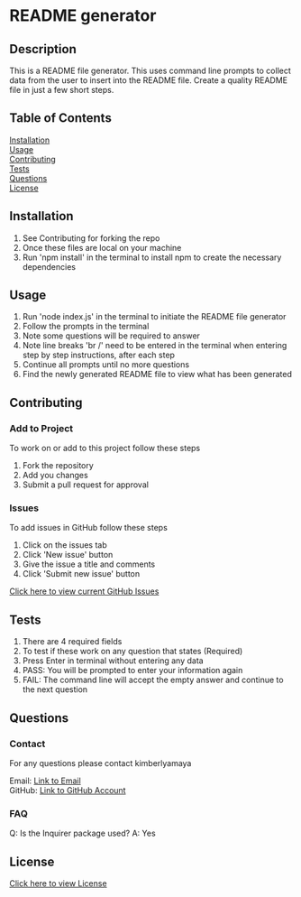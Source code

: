 # README generator
 
  ## Description
  This is a README file generator. This uses command line prompts to collect data from the user to insert into the README file. Create a quality README file in just a few short steps. 

  ## Table of Contents
  [Installation](##Installation)  
  [Usage](##Usage)  
  [Contributing](##Contributing)   
  [Tests](##Tests)  
  [Questions](##Questions)  
  [License](##License) 
  
  ## Installation
  1. See Contributing for forking the repo
  2. Once these files are local on your machine
  3. Run 'npm install' in the terminal to install npm to create the necessary dependencies
  
  ## Usage
  1. Run 'node index.js' in the terminal to initiate the README file generator
  2. Follow the prompts in the terminal
  3. Note some questions will be required to answer
  4. Note line breaks 'br /' need to be entered in the terminal when entering step by step instructions, after each step
  4. Continue all prompts until no more questions
  5. Find the newly generated README file to view what has been generated

  ## Contributing  
  
  ### Add to Project  
  To work on or add to this project follow these steps  
  1. Fork the repository  
  2. Add you changes  
  3. Submit a pull request for approval  
  
  ### Issues
  To add issues in GitHub follow these steps
  1. Click on the issues tab
  2. Click 'New issue' button
  3. Give the issue a title and comments
  4. Click 'Submit new issue' button

  [Click here to view current GitHub Issues](https://github.com/kimberlyamaya/readme-generator/issues)   

  ## Tests
  1. There are 4 required fields
  2. To test if these work on any question that states (Required)
  3. Press Enter in terminal without entering any data
  4. PASS: You will be prompted to enter your information again
  5. FAIL: The command line will accept the empty answer and continue to the next question

  ## Questions

  ### Contact
  For any questions please contact kimberlyamaya  
  
  Email: [Link to Email](mailto:kimberly_kimbell@yahoo.com)  
  GitHub: [Link to GitHub Account](https://github.com/kimberlyamaya)  

  ### FAQ
  Q: Is the Inquirer package used?
  A: Yes

  ## License
  [Click here to view License](license.txt)